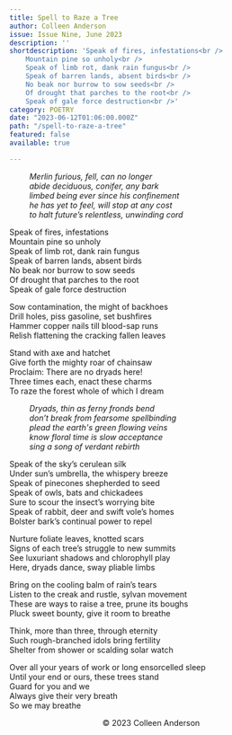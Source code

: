```yaml
---
title: Spell to Raze a Tree
author: Colleen Anderson
issue: Issue Nine, June 2023
description: ''
shortdescription: 'Speak of fires, infestations<br />
    Mountain pine so unholy<br />
    Speak of limb rot, dank rain fungus<br />
    Speak of barren lands, absent birds<br />
    No beak nor burrow to sow seeds<br />
    Of drought that parches to the root<br />
    Speak of gale force destruction<br />'
category: POETRY
date: "2023-06-12T01:06:00.000Z"
path: "/spell-to-raze-a-tree"
featured: false
available: true

---
```


&nbsp; &nbsp; &nbsp; &nbsp; &nbsp;<em>Merlin furious, fell, can no longer</em><br />
&nbsp; &nbsp; &nbsp; &nbsp; &nbsp;<em>abide deciduous, conifer, any bark</em><br />
&nbsp; &nbsp; &nbsp; &nbsp; &nbsp;<em>limbed being ever since his confinement</em><br />
&nbsp; &nbsp; &nbsp; &nbsp; &nbsp;<em>he has yet to feel, will stop at any cost</em><br />
&nbsp; &nbsp; &nbsp; &nbsp; &nbsp;<em>to halt future’s relentless, unwinding cord</em><br />

Speak of fires, infestations<br />
Mountain pine so unholy<br />
Speak of limb rot, dank rain fungus<br />
Speak of barren lands, absent birds<br />
No beak nor burrow to sow seeds<br />
Of drought that parches to the root<br />
Speak of gale force destruction<br />

Sow contamination, the might of backhoes<br />
Drill holes, piss gasoline, set bushfires<br />
Hammer copper nails till blood-sap runs<br />
Relish flattening the cracking fallen leaves<br />

Stand with axe and hatchet <br />
Give forth the mighty roar of chainsaw<br />
Proclaim: There are no dryads here! <br />
Three times each, enact these charms<br />
To raze the forest whole of which I dream<br />

&nbsp; &nbsp; &nbsp; &nbsp; &nbsp;<em>Dryads, thin as ferny fronds bend</em><br />
&nbsp; &nbsp; &nbsp; &nbsp; &nbsp;<em>don’t break from fearsome spellbinding</em><br />
&nbsp; &nbsp; &nbsp; &nbsp; &nbsp;<em>plead the earth's green flowing veins</em><br />
&nbsp; &nbsp; &nbsp; &nbsp; &nbsp;<em>know floral time is slow acceptance</em><br />
&nbsp; &nbsp; &nbsp; &nbsp; &nbsp;<em>sing a song of verdant rebirth</em><br />

Speak of the sky’s cerulean silk<br />
Under sun’s umbrella, the whispery breeze <br />
Speak of pinecones shepherded to seed <br />
Speak of owls, bats and chickadees<br />
Sure to scour the insect’s worrying bite<br />
Speak of rabbit, deer and swift vole’s homes<br />
Bolster bark’s continual power to repel <br />

Nurture foliate leaves, knotted scars<br />
Signs of each tree’s struggle to new summits<br />
See luxuriant shadows and chlorophyll play <br />
Here, dryads dance, sway pliable limbs <br />

Bring on the cooling balm of rain’s tears<br />
Listen to the creak and rustle, sylvan movement<br />
These are ways to raise a tree, prune its boughs<br />
Pluck sweet bounty, give it room to breathe <br />

Think, more than three, through eternity<br />
Such rough-branched idols bring fertility<br />
Shelter from shower or scalding solar watch <br />

Over all your years of work or long ensorcelled sleep<br />
Until your end or ours, these trees stand<br />
Guard for you and we<br />
Always give their very breath<br />
So we may breathe<br />


<p style="text-align: center;"> © 2023 Colleen Anderson</p>